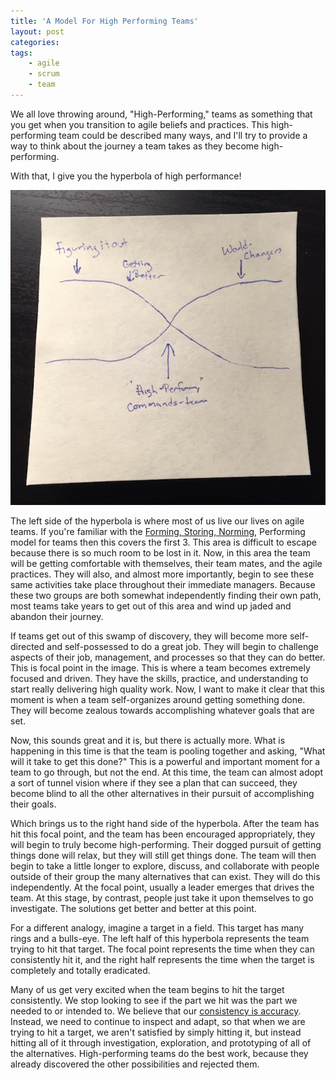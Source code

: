 ```yaml
---
title: 'A Model For High Performing Teams'
layout: post
categories:
tags:
    - agile
    - scrum
    - team
---
```

We all love throwing around, "High-Performing," teams as something that you get when you transition to agile beliefs
and practices. This high-performing team could be described many ways, and I'll try to provide a way to think about the
journey a team takes as they become high-performing.

With that, I give you the hyperbola of high performance!

![Hyperbola of high performance](/images/focus_model.jpg)

The left side of the hyperbola is where most of us live our lives on agile teams. If you're familiar with the [Forming,
Storing, Norming](https://en.wikipedia.org/wiki/Tuckman%27s_stages_of_group_development), Performing model for teams 
then this covers the first 3. This area is difficult to escape because there is so much room to be lost in it. Now, in
this area the team will be getting comfortable with themselves, their team mates, and the agile practices. They will also,
and almost more importantly, begin to see these same activities take place throughout their immediate managers. Because these
two groups are both somewhat independently finding their own path, most teams take years to get out of this area and wind
up jaded and abandon their journey.

If teams get out of this swamp of discovery, they will become more self-directed and self-possessed to do a great job. They
will begin to challenge aspects of their job, management, and processes so that they can do better. This is focal point
in the image. This is where a team becomes extremely focused and driven. They have the skills, practice, and understanding
to start really delivering high quality work. Now, I want to make it clear that this moment is when a team self-organizes
around getting something done. They will become zealous towards accomplishing whatever goals that are set.

Now, this sounds great and it is, but there is actually more. What is happening in this time is that the team is pooling
together and asking, "What will it take to get this done?" This is a powerful and important moment for a team to go through,
but not the end. At this time, the team can almost adopt a sort of tunnel vision where if they see a plan that can succeed,
they become blind to all the other alternatives in their pursuit of accomplishing their goals.

Which brings us to the right hand side of the hyperbola. After the team has hit this focal point, and the team has been
encouraged appropriately, they will begin to truly become high-performing. Their dogged pursuit of getting things done will
relax, but they will still get things done. The team will then begin to take a little longer to explore, discuss, and collaborate
with people outside of their group the many alternatives that can exist. They will do this independently. At the focal point,
usually a leader emerges that drives the team. At this stage, by contrast, people just take it upon themselves to go investigate.
The solutions get better and better at this point.

For a different analogy, imagine a target in a field. This target has many rings and a bulls-eye. The left half of this hyperbola
represents the team trying to hit that target. The focal point represents the time when they can consistently hit it, and
the right half represents the time when the target is completely and totally eradicated.

Many of us get very excited when the team begins to hit the target consistently. We stop looking to see if the part we
hit was the part we needed to or intended to. We believe that our [consistency is accuracy](https://en.wikipedia.org/wiki/Accuracy_and_precision).
Instead, we need to continue to inspect and adapt, so that when we are trying to hit a target, we aren't satisfied by simply
hitting it, but instead hitting all of it through investigation, exploration, and prototyping of all of the alternatives.
High-performing teams do the best work, because they already discovered the other possibilities and rejected them.
